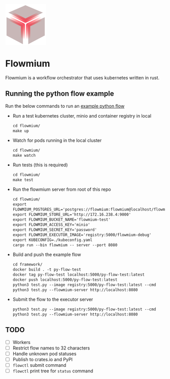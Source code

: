 <img src="./logo.svg" width="128px"><br>

# Flowmium

Flowmium is a workflow orchestrator that uses kubernetes written in rust.

## Running the python flow example

Run the below commands to run an [example python flow](framework/test.py)

-   Run a test kubernetes cluster, minio and container registry in local

    ```
    cd flowmium/
    make up
    ```

-   Watch for pods running in the local cluster

    ```
    cd flowmium/
    make watch
    ```

-   Run tests (this is required)

    ```
    cd flowmium/
    make test
    ```

-   Run the flowmium server from root of this repo

    ```
    cd flowmium/
    export FLOWMIUM_POSTGRES_URL='postgres://flowmium:flowmium@localhost/flowmium'
    export FLOWMIUM_STORE_URL='http://172.16.238.4:9000'
    export FLOWMIUM_BUCKET_NAME='flowmium-test'
    export FLOWMIUM_ACCESS_KEY='minio'
    export FLOWMIUM_SECRET_KEY='password'
    export FLOWMIUM_EXECUTOR_IMAGE='registry:5000/flowmium-debug'
    export KUBECONFIG=./kubeconfig.yaml
    cargo run --bin flowmium -- server --port 8080
    ```

-   Build and push the example flow

    ```
    cd framework/
    docker build . -t py-flow-test
    docker tag py-flow-test localhost:5000/py-flow-test:latest
    docker push localhost:5000/py-flow-test:latest
    python3 test.py --image registry:5000/py-flow-test:latest --cmd python3 test.py --flowmium-server http://localhost:8080
    ```

-   Submit the flow to the executor server

    ```
    python3 test.py --image registry:5000/py-flow-test:latest --cmd python3 test.py --flowmium-server http://localhost:8080
    ```

## TODO

-   [ ] Workers
-   [ ] Restrict flow names to 32 characters
-   [ ] Handle unknown pod statuses
-   [ ] Publish to crates.io and PyPI
-   [ ] `flowctl` submit command
-   [ ] `flowctl` print tree for `status` command
